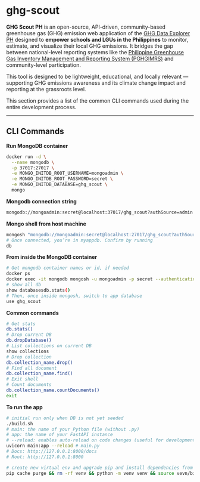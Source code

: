 # ghg-scout

**GHG Scout PH** is an open-source, API-driven, community-based greenhouse gas (GHG) emission web application of the [GHG Data Explorer PH](https://ghgph-55623.firebaseapp.com/) designed to **empower schools and LGUs in the Philippines** to monitor, estimate, and visualize their local GHG emissions. It bridges the gap between national-level reporting systems like the [Philippine Greenhouse Gas Inventory Management and Reporting System (PGHGIMRS)](https://niccdies.climate.gov.ph/ghg-inventory) and community-level participation.

This tool is designed to be lightweight, educational, and locally relevant — supporting GHG emissions awareness and its climate change impact and reporting at the grassroots level.

This section provides a list of the common CLI commands used during the entire development process.

---

## CLI Commands

**Run MongoDB container**

```sh
docker run -d \
  --name mongodb \
  -p 37017:27017 \
  -e MONGO_INITDB_ROOT_USERNAME=mongoadmin \
  -e MONGO_INITDB_ROOT_PASSWORD=secret \
  -e MONGO_INITDB_DATABASE=ghg_scout \
  mongo
```

**Mongodb connection string**

```sh
mongodb://mongoadmin:secret@localhost:37017/ghg_scout?authSource=admin
```

**Mongo shell from host machine**
```sh
mongosh "mongodb://mongoadmin:secret@localhost:27017/ghg_scout?authSource=admin"
# Once connected, you’re in myappdb. Confirm by running
db
```

**From inside the MongoDB container**

```sh
# Get mongodb container names or id, if needed
docker ps
docker exec -it mongodb mongosh -u mongoadmin -p secret --authenticationDatabase admin
# show all db
show databasesdb.stats()
# Then, once inside mongosh, switch to app database
use ghg_scout

```

**Common commands**

```sh
# Get stats
db.stats()
# Drop current DB
db.dropDatabase()
# List collections on current DB
show collections
# Drop collection
db.collection_name.drop()
# Find all document
db.collection_name.find()
# Exit shell
# Count documents
db.collection_name.countDocuments()
exit

```

**To run the app**

```sh
# initial run only when DB is not yet seeded
./build.sh
# main: the name of your Python file (without .py)
# app: the name of your FastAPI instance
# --reload: enables auto-reload on code changes (useful for development)
uvicorn main:app --reload # main.py
# Docs: http://127.0.0.1:8000/docs
# Root: http://127.0.0.1:8000

# create new virtual env and upgrade pip and install dependencies from requirements file
pip cache purge && rm -rf venv && python -m venv venv && source vevn/bin/activate && pip install --upgrade pip && pip install -r requirements.txt
```

